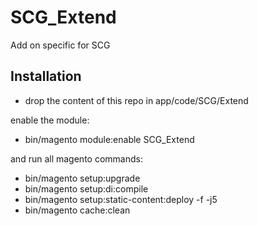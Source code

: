 # SCG_Extend
Add on specific for SCG


## Installation 
- drop the content of this repo in app/code/SCG/Extend

enable the module:
- bin/magento module:enable SCG_Extend

and run all magento commands:
- bin/magento setup:upgrade 
- bin/magento setup:di:compile 
- bin/magento setup:static-content:deploy -f -j5 
- bin/magento cache:clean
